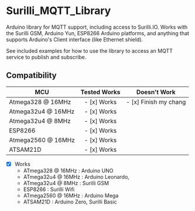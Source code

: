 
# Surilli_MQTT_Library 

Arduino library for MQTT support, including access to Surilli.IO. Works with
the Surilli GSM, Arduino Yun, ESP8266 Arduino platforms, and anything that supports
Arduino's Client interface (like Ethernet shield).

See included examples for how to use the library to access an MQTT service to
publish and subscribe.

<!-- START COMPATIBILITY TABLE -->

## Compatibility

MCU                | Tested Works | Doesn't Work|
------------------ | :----------: | :----------:|
Atmega328 @ 16MHz  |- [x] Works   |- [x] Finish my chang |     
Atmega32u4 @ 16MHz |- [x] Works  |             |    
Atmega32u4 @ 8MHz  |- [x] Works  |             |    
ESP8266            |- [x] Works  |             |   
Atmega2560 @ 16MHz |- [x] Works  |             |           
ATSAM21D           |- [x] Works  |             |                                
- [x] Works 
  * ATmega328 @ 16MHz : Arduino UNO
  * ATmega32u4 @ 16MHz : Arduino Leonardo,
  * ATmega32u4 @ 8MHz : Surilli GSM
  * ESP8266 : Surilli Wifi
  * ATmega2560 @ 16MHz : Arduino Mega
  * ATSAM21D : Arduino Zero, Surilli Basic

<!-- END COMPATIBILITY TABLE -->
